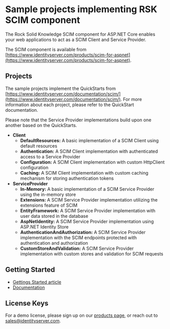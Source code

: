# Sample projects implementing RSK SCIM component

The Rock Solid Knowledge SCIM component for ASP.NET Core enables your web applications to act as a SCIM Client and Service Provider.

The SCIM component is available from [https://www.identityserver.com/products/scim-for-aspnet](https://www.identityserver.com/products/scim-for-aspnet).

## Projects

The sample projects implement the QuickStarts from [https://www.identityserver.com/documentation/scim/](https://www.identityserver.com/documentation/scim/). For more information about each project, please refer to the QuickStart documentation.

Please note that the Service Provider implementations build upon one another based on the QuickStarts.

- **Client**
	- **DefaultResources:** A basic implementation of a SCIM Client using default resources
	- **Authentication:** A SCIM Client implementation with authenticated access to a Service Provider
	- **Configuration:** A SCIM Client implementation with custom HttpClient configuration
	- **Caching:** A SCIM Client implementation with custom caching mechanism for storing authentication tokens
- **ServiceProvider**
	- **In-Memory:** A basic implementation of a SCIM Service Provider using the in-memory store
	- **Extensions:** A SCIM Service Provider implementation utilizing the extensions feature of SCIM
	- **EntityFramework:** A SCIM Service Provider implementation with user data stored in the database
	- **AspNetIdentity:** A SCIM Service Provider implementation using ASP.NET Identity Store
	- **AuthenticationAndAuthorization:** A SCIM Service Provider implementation with the SCIM endpoints protected with authentication and authorization
	- **CustomStoreAndValidation:** A SCIM Service Provider implementation with custom stores and validation for SCIM requests

## Getting Started

- [Gettings Started article](https://www.identityserver.com/articles/managing-identities-across-cloud-based-applications-and-services-with-scim)
- [Documentation](https://www.identityserver.com/documentation/scim/)

## License Keys

For a demo license, please sign up on our [products page](https://www.identityserver.com/products/scim-for-aspnet), or reach out to <sales@identityserver.com>.

